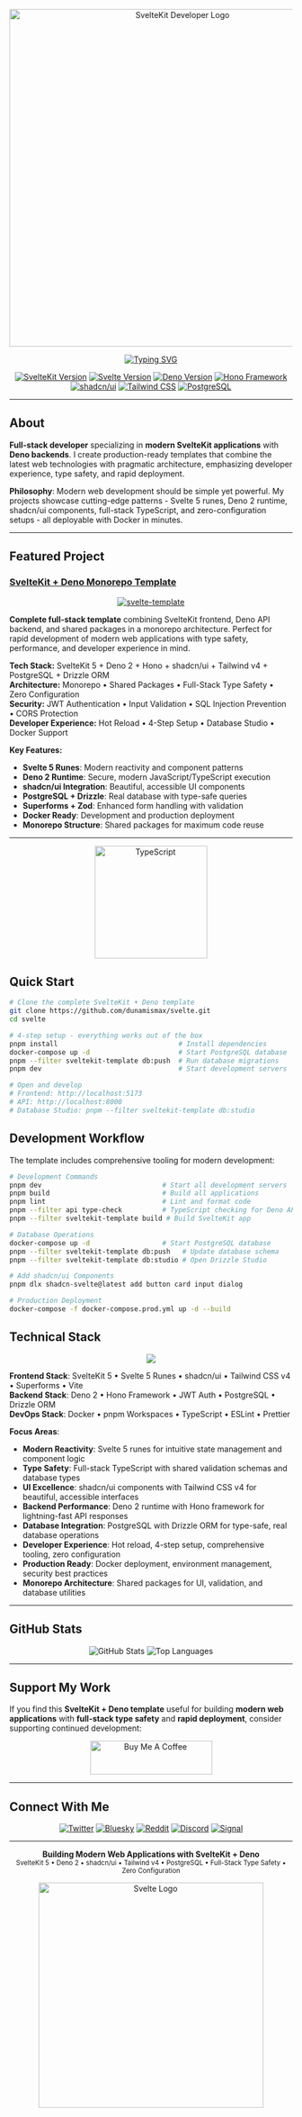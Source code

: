 <p align="center">
  <img src="https://github.com/dunamismax/images/blob/main/sveltekit-wallpaper.png" alt="SvelteKit Developer Logo" width="600" />
</p>

<p align="center">
  <a href="https://github.com/dunamismax">
    <img src="https://readme-typing-svg.demolab.com/?font=Fira+Code&size=24&pause=1000&color=ff3e00&center=true&vCenter=true&width=1000&lines=SvelteKit+%2B+Deno+Full-Stack+Developer;Svelte+5+Runes+%2B+Modern+Reactivity;Deno+2+Runtime+%2B+Hono+Framework;shadcn%2Fui+%2B+Tailwind+CSS+v4;Superforms+%2B+Zod+Validation;PostgreSQL+%2B+Drizzle+ORM;JWT+Authentication+%2B+Security;Full-Stack+Type+Safety;Docker+%2B+Self-Hosted+Deploy;Monorepo+%2B+Shared+Packages;4-Step+Development+Setup;Zero+Configuration+Required;Production-Ready+Templates;Hot+Module+Replacement;TypeScript+%2B+ESLint+Ready" alt="Typing SVG" />
  </a>
</p>

<p align="center">
  <a href="https://kit.svelte.dev/"><img src="https://img.shields.io/badge/SvelteKit-2.25.1+-ff3e00.svg?logo=svelte" alt="SvelteKit Version"></a>
  <a href="https://svelte.dev/"><img src="https://img.shields.io/badge/Svelte-5.0+-ff3e00.svg?logo=svelte" alt="Svelte Version"></a>
  <a href="https://deno.com/"><img src="https://img.shields.io/badge/Deno-2.4.0+-000000.svg?logo=deno" alt="Deno Version"></a>
  <a href="https://hono.dev/"><img src="https://img.shields.io/badge/Framework-Hono-E36002.svg" alt="Hono Framework"></a>
  <a href="https://www.shadcn-svelte.com/"><img src="https://img.shields.io/badge/UI-shadcn%2Fui-000000.svg" alt="shadcn/ui"></a>
  <a href="https://tailwindcss.com/"><img src="https://img.shields.io/badge/CSS-Tailwind_v4-06B6D4.svg?logo=tailwindcss" alt="Tailwind CSS"></a>
  <a href="https://www.postgresql.org/"><img src="https://img.shields.io/badge/Database-PostgreSQL-336791.svg?logo=postgresql" alt="PostgreSQL"></a>
</p>

---

## About

**Full-stack developer** specializing in **modern SvelteKit applications** with **Deno backends**. I create production-ready templates that combine the latest web technologies with pragmatic architecture, emphasizing developer experience, type safety, and rapid deployment.

**Philosophy**: Modern web development should be simple yet powerful. My projects showcase cutting-edge patterns - Svelte 5 runes, Deno 2 runtime, shadcn/ui components, full-stack TypeScript, and zero-configuration setups - all deployable with Docker in minutes.

---

## Featured Project

### **[SvelteKit + Deno Monorepo Template](https://github.com/dunamismax/svelte)**

<p align="center">
  <a href="https://github.com/dunamismax/svelte">
    <img src="https://github-readme-stats.vercel.app/api/pin/?username=dunamismax&repo=svelte&theme=dark&show_owner=true" alt="svelte-template" />
  </a>
</p>

**Complete full-stack template** combining SvelteKit frontend, Deno API backend, and shared packages in a monorepo architecture. Perfect for rapid development of modern web applications with type safety, performance, and developer experience in mind.

**Tech Stack:** SvelteKit 5 + Deno 2 + Hono + shadcn/ui + Tailwind v4 + PostgreSQL + Drizzle ORM  
**Architecture:** Monorepo • Shared Packages • Full-Stack Type Safety • Zero Configuration  
**Security:** JWT Authentication • Input Validation • SQL Injection Prevention • CORS Protection  
**Developer Experience:** Hot Reload • 4-Step Setup • Database Studio • Docker Support

**Key Features:**

- **Svelte 5 Runes**: Modern reactivity and component patterns
- **Deno 2 Runtime**: Secure, modern JavaScript/TypeScript execution
- **shadcn/ui Integration**: Beautiful, accessible UI components
- **PostgreSQL + Drizzle**: Real database with type-safe queries
- **Superforms + Zod**: Enhanced form handling with validation
- **Docker Ready**: Development and production deployment
- **Monorepo Structure**: Shared packages for maximum code reuse

---

<p align="center">
  <img src="https://github.com/dunamismax/images/blob/main/TS-logo.png" alt="TypeScript" width="200" />
</p>

## Quick Start

```bash
# Clone the complete SvelteKit + Deno template
git clone https://github.com/dunamismax/svelte.git
cd svelte

# 4-step setup - everything works out of the box
pnpm install                              # Install dependencies
docker-compose up -d                      # Start PostgreSQL database
pnpm --filter sveltekit-template db:push  # Run database migrations
pnpm dev                                  # Start development servers

# Open and develop
# Frontend: http://localhost:5173
# API: http://localhost:8000
# Database Studio: pnpm --filter sveltekit-template db:studio
```

## Development Workflow

The template includes comprehensive tooling for modern development:

```bash
# Development Commands
pnpm dev                              # Start all development servers
pnpm build                            # Build all applications
pnpm lint                             # Lint and format code
pnpm --filter api type-check          # TypeScript checking for Deno API
pnpm --filter sveltekit-template build # Build SvelteKit app

# Database Operations
docker-compose up -d                  # Start PostgreSQL database
pnpm --filter sveltekit-template db:push   # Update database schema
pnpm --filter sveltekit-template db:studio # Open Drizzle Studio

# Add shadcn/ui Components
pnpm dlx shadcn-svelte@latest add button card input dialog

# Production Deployment
docker-compose -f docker-compose.prod.yml up -d --build
```

## Technical Stack

<p align="center">
  <a href="https://skillicons.dev">
    <img src="https://skillicons.dev/icons?i=svelte,typescript,deno,nodejs,postgres,docker,tailwind,vite" />
  </a>
</p>

**Frontend Stack**: SvelteKit 5 • Svelte 5 Runes • shadcn/ui • Tailwind CSS v4 • Superforms • Vite  
**Backend Stack**: Deno 2 • Hono Framework • JWT Auth • PostgreSQL • Drizzle ORM  
**DevOps Stack**: Docker • pnpm Workspaces • TypeScript • ESLint • Prettier

**Focus Areas**:

- **Modern Reactivity**: Svelte 5 runes for intuitive state management and component logic
- **Type Safety**: Full-stack TypeScript with shared validation schemas and database types
- **UI Excellence**: shadcn/ui components with Tailwind CSS v4 for beautiful, accessible interfaces
- **Backend Performance**: Deno 2 runtime with Hono framework for lightning-fast API responses
- **Database Integration**: PostgreSQL with Drizzle ORM for type-safe, real database operations
- **Developer Experience**: Hot reload, 4-step setup, comprehensive tooling, zero configuration
- **Production Ready**: Docker deployment, environment management, security best practices
- **Monorepo Architecture**: Shared packages for UI, validation, and database utilities

---

## GitHub Stats

<p align="center">
  <img src="https://github-readme-stats.vercel.app/api?username=dunamismax&show_icons=true&theme=dark&count_private=true" alt="GitHub Stats" />
  <img src="https://github-readme-stats.vercel.app/api/top-langs/?username=dunamismax&layout=compact&theme=dark" alt="Top Languages" />
</p>

---

## Support My Work

If you find this **SvelteKit + Deno template** useful for building **modern web applications** with **full-stack type safety** and **rapid deployment**, consider supporting continued development:

<p align="center">
  <a href="https://buymeacoffee.com/dunamismax" target="_blank">
    <img src="https://cdn.buymeacoffee.com/buttons/v2/default-yellow.png" alt="Buy Me A Coffee" style="height: 60px !important;width: 217px !important;" />
  </a>
</p>

---

## Connect With Me

<p align="center">
  <a href="https://twitter.com/dunamismax" target="_blank"><img src="https://img.shields.io/badge/Twitter-%231DA1F2.svg?&style=for-the-badge&logo=twitter&logoColor=white" alt="Twitter"></a>
  <a href="https://bsky.app/profile/dunamismax.bsky.social" target="_blank"><img src="https://img.shields.io/badge/Bluesky-blue?style=for-the-badge&logo=bluesky&logoColor=white" alt="Bluesky"></a>
  <a href="https://reddit.com/user/dunamismax" target="_blank"><img src="https://img.shields.io/badge/Reddit-%23FF4500.svg?&style=for-the-badge&logo=reddit&logoColor=white" alt="Reddit"></a>
  <a href="https://discord.com/users/dunamismax" target="_blank"><img src="https://img.shields.io/badge/Discord-dunamismax-7289DA.svg?style=for-the-badge&logo=discord&logoColor=white" alt="Discord"></a>
  <a href="https://signal.me/#p/+dunamismax.66" target="_blank"><img src="https://img.shields.io/badge/Signal-dunamismax.66-3A76F0.svg?style=for-the-badge&logo=signal&logoColor=white" alt="Signal"></a>
</p>

---

<p align="center">
  <strong>Building Modern Web Applications with SvelteKit + Deno</strong><br>
  <sub>SvelteKit 5 • Deno 2 • shadcn/ui • Tailwind v4 • PostgreSQL • Full-Stack Type Safety • Zero Configuration</sub>
</p>

<p align="center">
  <img src="https://github.com/dunamismax/images/blob/main/svelte-white-hires-logo.jpeg" alt="Svelte Logo" width="400" />
</p>
